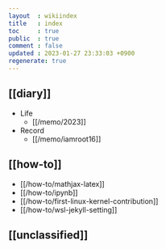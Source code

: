 ```yaml
---
layout  : wikiindex
title   : index
toc     : true
public  : true
comment : false
updated : 2023-01-27 23:33:03 +0900
regenerate: true
---
```


## [[diary]]

* Life
    * [[/memo/2023]]
* Record
    * [[/memo/iamroot16]]


## [[how-to]]

* [[/how-to/mathjax-latex]]
* [[/how-to/ipynb]]
* [[/how-to/first-linux-kernel-contribution]]
* [[/how-to/wsl-jekyll-setting]]


## [[unclassified]]

<!--
* [[filename]]{title}
    * [[]]

---
## blog posts
<div>
    <ul>
{% for post in site.posts %}
    {% if post.public == true %}
        <li>
            <a class="post-link" href="{{ post.url | prepend: site.baseurl }}">
                {{ post.title }}
            </a>
        </li>
    {% endif %}
{% endfor %}
    </ul>
</div>
-->
